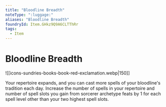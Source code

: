 ```yaml
---
title: "Bloodline Breadth"
noteType: ":luggage:"
aliases: "Bloodline Breadth"
foundryId: Item.GHkz9Q9A6CLTThRr
tags:
  - Item
---
```


# Bloodline Breadth
![[icons-sundries-books-book-red-exclamation.webp|150]]

Your repertoire expands, and you can cast more spells of your bloodline's tradition each day. Increase the number of spells in your repertoire and number of spell slots you gain from sorcerer archetype feats by 1 for each spell level other than your two highest spell slots.
